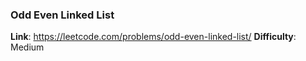 ### Odd Even Linked List

**Link**: https://leetcode.com/problems/odd-even-linked-list/
**Difficulty**: Medium